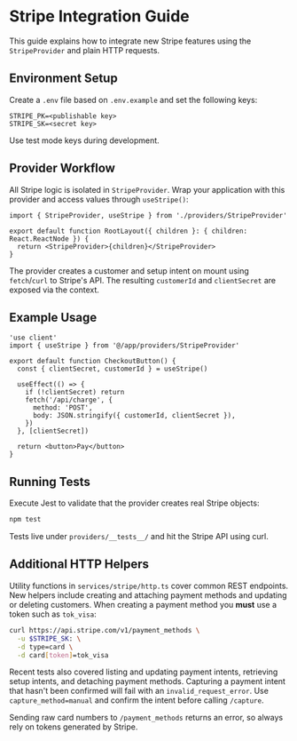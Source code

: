 # Stripe Integration Guide

This guide explains how to integrate new Stripe features using the `StripeProvider` and plain HTTP requests.

## Environment Setup

Create a `.env` file based on `.env.example` and set the following keys:

```env
STRIPE_PK=<publishable key>
STRIPE_SK=<secret key>
```

Use test mode keys during development.

## Provider Workflow

All Stripe logic is isolated in `StripeProvider`. Wrap your application with this provider and access values through `useStripe()`:

```tsx
import { StripeProvider, useStripe } from './providers/StripeProvider'

export default function RootLayout({ children }: { children: React.ReactNode }) {
  return <StripeProvider>{children}</StripeProvider>
}
```

The provider creates a customer and setup intent on mount using `fetch`/`curl` to Stripe's API. The resulting `customerId` and `clientSecret` are exposed via the context.

## Example Usage

```tsx
'use client'
import { useStripe } from '@/app/providers/StripeProvider'

export default function CheckoutButton() {
  const { clientSecret, customerId } = useStripe()

  useEffect(() => {
    if (!clientSecret) return
    fetch('/api/charge', {
      method: 'POST',
      body: JSON.stringify({ customerId, clientSecret }),
    })
  }, [clientSecret])

  return <button>Pay</button>
}
```

## Running Tests

Execute Jest to validate that the provider creates real Stripe objects:

```bash
npm test
```

Tests live under `providers/__tests__/` and hit the Stripe API using curl.

## Additional HTTP Helpers

Utility functions in `services/stripe/http.ts` cover common REST endpoints.
New helpers include creating and attaching payment methods and updating or
deleting customers. When creating a payment method you **must** use a token such
as `tok_visa`:

```bash
curl https://api.stripe.com/v1/payment_methods \
  -u $STRIPE_SK: \
  -d type=card \
  -d card[token]=tok_visa
```

Recent tests also covered listing and updating payment intents, retrieving setup
intents, and detaching payment methods. Capturing a payment intent that hasn't
been confirmed will fail with an `invalid_request_error`. Use `capture_method=manual`
and confirm the intent before calling `/capture`.


Sending raw card numbers to `/payment_methods` returns an error, so always rely
on tokens generated by Stripe.
